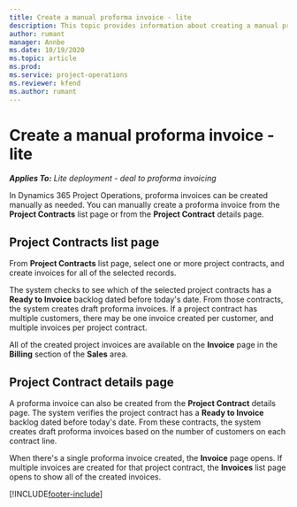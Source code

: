 ```yaml
---
title: Create a manual proforma invoice - lite
description: This topic provides information about creating a manual proforma invoice in Project Operations.
author: rumant
manager: Annbe
ms.date: 10/19/2020
ms.topic: article
ms.prod:
ms.service: project-operations
ms.reviewer: kfend 
ms.author: rumant
---
```


# Create a manual proforma invoice - lite

_**Applies To:** Lite deployment - deal to proforma invoicing_

In Dynamics 365 Project Operations, proforma invoices can be created manually as needed. You can manually create a proforma invoice from the **Project Contracts** list page or from the **Project Contract** details page.

##  Project Contracts list page

From **Project Contracts** list page, select one or more project contracts, and create invoices for all of the selected records.

The system checks to see which of the selected project contracts has a **Ready to Invoice** backlog dated before today's date. From those contracts, the system creates draft proforma invoices. If a project contract has multiple customers, there may be one invoice created per customer, and multiple invoices per project contract.

All of the created project invoices are available on the **Invoice** page in the **Billing** section of the **Sales** area.

## Project Contract details page

A proforma invoice can also be created from the **Project Contract** details page. The system verifies the project contract has a **Ready to Invoice** backlog dated before today's date. From these contracts, the system creates draft proforma invoices based on the number of customers on each contract line.

When there's a single proforma invoice created, the **Invoice** page opens. If multiple invoices are created for that project contract, the **Invoices** list page opens to show all of the created invoices.


[!INCLUDE[footer-include](../../includes/footer-banner.md)]